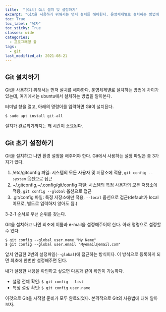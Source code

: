 ```yaml
---
title:  "[Git] Git 설치 및 설정하기"
excerpt: "Git을 사용하기 위해서는 먼저 설치를 해야한다. 운영체제별로 설치하는 방법에 차이가 있는데, 여기에서는 ubuntu에서 설치하는 방법을 알아본다."
toc: True
toc_label: "목차"
toc_sticky: True
classes: wide
categories:
  - 프로그래밍 툴
tags:
  - git
last_modified_at: 2021-08-21
---
```


## Git 설치하기
Git을 사용하기 위해서는 먼저 설치를 해야한다. 운영체제별로 설치하는 방법에 차이가 있는데, 여기에서는 ubuntu에서 설치하는 방법을 알아본다.

터미널 창을 열고, 아래의 명령어를 입력하면 Git이 설치된다.  
```
$ sudo apt install git-all
```
설치가 완료되기까지는 꽤 시간이 소요된다.

## Git 초기 설정하기
Git을 설치하고 나면 환경 설정을 해주어야 한다. Git에서 사용하는 설정 파일은 총 3가지가 있다.

1. /etc/gitconfig 파일: 시스템의 모든 사용자 및 저장소에 적용, `git config --system` 옵션으로 접근
2. ~/.gitconfig,~/.config/git/config 파일: 시스템의 특정 사용자의 모든 저장소에 적용, `git config --global` 옵션으로 접근
3. .git/config 파일: 특정 저장소에만 적용, `--local` 옵션으로 접근(default가 local이므로, 별도로 입력하지 않아도 됨.)

3-2-1 순서로 우선 순위를 갖는다.

Git을 설치하고 나면 최초에 이름과 e-mail을 설정해주어야 한다. 아래 명령으로 설정할 수 있다.
```
$ git config --global user.name "My Name"
$ git config --global user.email "Myemail@email.com"
```

앞서 언급한 2번의 설정파일(`--global`)에 접근하는 방식이다. 이 방식으로 등록하게 되면 최초에 한번만 설정해주면 된다.

내가 설정한 내용을 확인하고 싶으면 다음과 같이 확인이 가능하다.

- 설정 전체 확인: `$ git config --list`
- 특정 설정 확인: `$ git config user.name`

이것으로 Git을 시작할 준비가 모두 완료되었다. 본격적으로 Git의 사용법에 대해 알아보자.